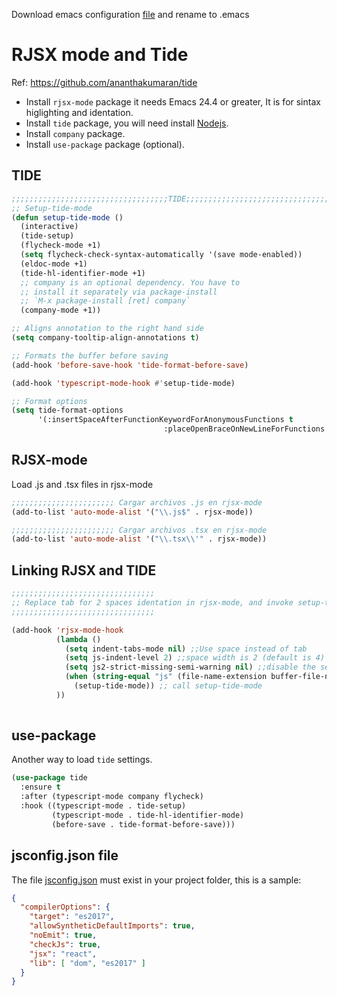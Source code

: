 <!-- TITLE: Emacs/Reactjs -->

 Download emacs configuration <a href="/uploads/emacs/dotemacsjsreact.lisp" download> file</a> and rename to .emacs
# RJSX mode and Tide

Ref: https://github.com/ananthakumaran/tide

* Install `rjsx-mode` package it needs Emacs 24.4 or greater, It is for sintax higlighting and identation.
* Install `tide` package, you will need install [Nodejs](/javascript/nodejs).
* Install `company` package.
* Install `use-package` package (optional).

## TIDE


```lisp
;;;;;;;;;;;;;;;;;;;;;;;;;;;;;;;;;;;TIDE;;;;;;;;;;;;;;;;;;;;;;;;;;;;;;;;;;;;;;;;;
;; Setup-tide-mode
(defun setup-tide-mode ()
  (interactive)
  (tide-setup)
  (flycheck-mode +1)
  (setq flycheck-check-syntax-automatically '(save mode-enabled))
  (eldoc-mode +1)
  (tide-hl-identifier-mode +1)
  ;; company is an optional dependency. You have to
  ;; install it separately via package-install
  ;; `M-x package-install [ret] company`
  (company-mode +1))

;; Aligns annotation to the right hand side
(setq company-tooltip-align-annotations t)

;; Formats the buffer before saving
(add-hook 'before-save-hook 'tide-format-before-save)

(add-hook 'typescript-mode-hook #'setup-tide-mode)

;; Format options
(setq tide-format-options
      '(:insertSpaceAfterFunctionKeywordForAnonymousFunctions t
							      :placeOpenBraceOnNewLineForFunctions nil))
```

## RJSX-mode

Load .js and .tsx files in rjsx-mode


```lisp
;;;;;;;;;;;;;;;;;;;;;;; Cargar archivos .js en rjsx-mode
(add-to-list 'auto-mode-alist '("\\.js$" . rjsx-mode))

;;;;;;;;;;;;;;;;;;;;;;; Cargar archivos .tsx en rjsx-mode
(add-to-list 'auto-mode-alist '("\\.tsx\\'" . rjsx-mode))
```


## Linking RJSX and TIDE

```lisp
;;;;;;;;;;;;;;;;;;;;;;;;;;;;;;;;
;; Replace tab for 2 spaces identation in rjsx-mode, and invoke setup-tide-mode
;;;;;;;;;;;;;;;;;;;;;;;;;;;;;;;;

(add-hook 'rjsx-mode-hook
          (lambda ()
            (setq indent-tabs-mode nil) ;;Use space instead of tab
            (setq js-indent-level 2) ;;space width is 2 (default is 4)
            (setq js2-strict-missing-semi-warning nil) ;;disable the semicolon warning
            (when (string-equal "js" (file-name-extension buffer-file-name))
              (setup-tide-mode)) ;; call setup-tide-mode 
          ))
						
```

## use-package

Another way to load `tide` settings.

```lisp
(use-package tide
  :ensure t
  :after (typescript-mode company flycheck)
  :hook ((typescript-mode . tide-setup)
         (typescript-mode . tide-hl-identifier-mode)
         (before-save . tide-format-before-save)))
```


## jsconfig.json file

The file <a href="/uploads/reactjs/jsconfig.json" download>jsconfig.json</a> must exist in your project folder, this is a sample:


```json
{
  "compilerOptions": {
    "target": "es2017",
    "allowSyntheticDefaultImports": true,
    "noEmit": true,
    "checkJs": true,
    "jsx": "react",
    "lib": [ "dom", "es2017" ]
  }
}
```




